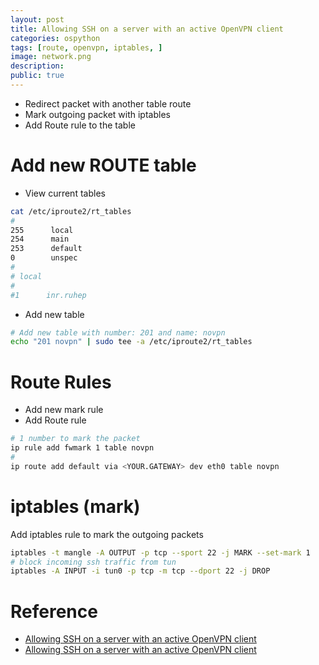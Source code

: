 ```yaml
---
layout: post
title: Allowing SSH on a server with an active OpenVPN client
categories: ospython
tags: [route, openvpn, iptables, ]
image: network.png
description: 
public: true
---
```


- Redirect packet with another table route
- Mark outgoing packet with iptables
- Add Route rule to the table

# Add new ROUTE table
- View current tables

```bash
cat /etc/iproute2/rt_tables
#
255      local 
254      main
253      default   
0        unspec
#
# local
#
#1      inr.ruhep
```

- Add new table

```bash
# Add new table with number: 201 and name: novpn
echo "201 novpn" | sudo tee -a /etc/iproute2/rt_tables
```

# Route Rules
- Add new mark rule 
- Add Route rule

```bash
# 1 number to mark the packet
ip rule add fwmark 1 table novpn
#
ip route add default via <YOUR.GATEWAY> dev eth0 table novpn
```

# iptables (mark)
Add iptables rule to mark the outgoing packets
  
```bash
iptables -t mangle -A OUTPUT -p tcp --sport 22 -j MARK --set-mark 1
# block incoming ssh traffic from tun
iptables -A INPUT -i tun0 -p tcp -m tcp --dport 22 -j DROP

```
# Reference
- [Allowing SSH on a server with an active OpenVPN client](https://gist.github.com/Shourai/1088f78b5e3696190a8ce6a6045c477b)
- [Allowing SSH on a server with an active OpenVPN client](https://gist.github.com/gpolitis/512193dd88c18aeb6900229187198899)